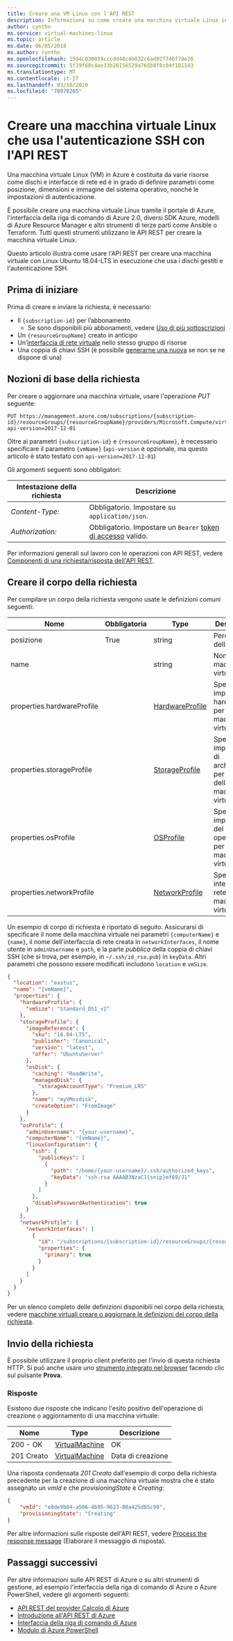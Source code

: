 ```yaml
---
title: Creare una VM Linux con l'API REST
description: Informazioni su come creare una macchina virtuale Linux in Azure che usa l'autenticazione SSH e Managed Disks tramite l'API REST di Azure.
author: cynthn
ms.service: virtual-machines-linux
ms.topic: article
ms.date: 06/05/2018
ms.author: cynthn
ms.openlocfilehash: 1594c030839cccdd48c4b032c6ad92f746f78e26
ms.sourcegitcommit: 5f39f60c4ae33b20156529a765b8f8c04f181143
ms.translationtype: MT
ms.contentlocale: it-IT
ms.lasthandoff: 03/10/2020
ms.locfileid: "78970265"
---
```

# <a name="create-a-linux-virtual-machine-that-uses-ssh-authentication-with-the-rest-api"></a>Creare una macchina virtuale Linux che usa l'autenticazione SSH con l'API REST

Una macchina virtuale Linux (VM) in Azure è costituita da varie risorse come dischi e interfacce di rete ed è in grado di definire parametri come posizione, dimensioni e immagine del sistema operativo, nonché le impostazioni di autenticazione.

È possibile creare una macchina virtuale Linux tramite il portale di Azure, l'interfaccia della riga di comando di Azure 2.0, diversi SDK Azure, modelli di Azure Resource Manager e altri strumenti di terze parti come Ansible o Terraform. Tutti questi strumenti utilizzano le API REST per creare la macchina virtuale Linux.

Questo articolo illustra come usare l'API REST per creare una macchina virtuale con Linux Ubuntu 18.04-LTS in esecuzione che usa i dischi gestiti e l'autenticazione SSH.

## <a name="before-you-start"></a>Prima di iniziare

Prima di creare e inviare la richiesta, è necessario:

* Il `{subscription-id}` per l’abbonamento
  * Se sono disponibili più abbonamenti, vedere [Uso di più sottoscrizioni](/cli/azure/manage-azure-subscriptions-azure-cli?view=azure-cli-latest)
* Un `{resourceGroupName}` creato in anticipo
* Un’[interfaccia di rete virtuale](../../virtual-network/virtual-network-network-interface.md) nello stesso gruppo di risorse
* Una coppia di chiavi SSH (è possibile [generarne una nuova](mac-create-ssh-keys.md) se non se ne dispone di una)

## <a name="request-basics"></a>Nozioni di base della richiesta

Per creare o aggiornare una macchina virtuale, usare l'operazione *PUT* seguente:

``` http
PUT https://management.azure.com/subscriptions/{subscription-id}/resourceGroups/{resourceGroupName}/providers/Microsoft.Compute/virtualMachines/{vmName}?api-version=2017-12-01
```

Oltre ai parametri `{subscription-id}` e `{resourceGroupName}`, è necessario specificare il parametro `{vmName}` (`api-version` è opzionale, ma questo articolo è stato testato con `api-version=2017-12-01`)

Gli argomenti seguenti sono obbligatori:

| Intestazione della richiesta   | Descrizione |
|------------------|-----------------|
| *Content-Type:*  | Obbligatorio. Impostare su `application/json`. |
| *Authorization:* | Obbligatorio. Impostare un `Bearer` [token di accesso](https://docs.microsoft.com/rest/api/azure/#authorization-code-grant-interactive-clients) valido. |

Per informazioni generali sul lavoro con le operazioni con API REST, vedere [Componenti di una richiesta/risposta dell'API REST](/rest/api/azure/#components-of-a-rest-api-requestresponse).

## <a name="create-the-request-body"></a>Creare il corpo della richiesta

Per compilare un corpo della richiesta vengono usate le definizioni comuni seguenti:

| Nome                       | Obbligatoria | Type                                                                                | Descrizione  |
|----------------------------|----------|-------------------------------------------------------------------------------------|--------------|
| posizione                   | True     | string                                                                              | Percorso della risorsa. |
| name                       |          | string                                                                              | Nome della macchina virtuale. |
| properties.hardwareProfile |          | [HardwareProfile](/rest/api/compute/virtualmachines/createorupdate#hardwareprofile) | Specifica le impostazioni hardware per la macchina virtuale. |
| properties.storageProfile  |          | [StorageProfile](/rest/api/compute/virtualmachines/createorupdate#storageprofile)   | Specifica le impostazioni di archiviazione per i dischi della macchina virtuale. |
| properties.osProfile       |          | [OSProfile](/rest/api/compute/virtualmachines/createorupdate#osprofile)             | Specifica le impostazioni del sistema operativo per la macchina virtuale. |
| properties.networkProfile  |          | [NetworkProfile](/rest/api/compute/virtualmachines/createorupdate#networkprofile)   | Specifica le interfacce di rete della macchina virtuale. |

Un esempio di corpo di richiesta è riportato di seguito. Assicurarsi di specificare il nome della macchina virtuale nei parametri `{computerName}` e `{name}`, il nome dell'interfaccia di rete creata in `networkInterfaces`, il nome utente in `adminUsername` e `path`, e la parte *pubblica* della coppia di chiavi SSH (che si trova, per esempio, in `~/.ssh/id_rsa.pub`) in `keyData`. Altri parametri che possono essere modificati includono `location` e `vmSize`.  

```json
{
  "location": "eastus",
  "name": "{vmName}",
  "properties": {
    "hardwareProfile": {
      "vmSize": "Standard_DS1_v2"
    },
    "storageProfile": {
      "imageReference": {
        "sku": "18.04-LTS",
        "publisher": "Canonical",
        "version": "latest",
        "offer": "UbuntuServer"
      },
      "osDisk": {
        "caching": "ReadWrite",
        "managedDisk": {
          "storageAccountType": "Premium_LRS"
        },
        "name": "myVMosdisk",
        "createOption": "FromImage"
      }
    },
    "osProfile": {
      "adminUsername": "{your-username}",
      "computerName": "{vmName}",
      "linuxConfiguration": {
        "ssh": {
          "publicKeys": [
            {
              "path": "/home/{your-username}/.ssh/authorized_keys",
              "keyData": "ssh-rsa AAAAB3NzaC1{snip}mf69/J1"
            }
          ]
        },
        "disablePasswordAuthentication": true
      }
    },
    "networkProfile": {
      "networkInterfaces": [
        {
          "id": "/subscriptions/{subscription-id}/resourceGroups/{resourceGroupName}/providers/Microsoft.Network/networkInterfaces/{existing-nic-name}",
          "properties": {
            "primary": true
          }
        }
      ]
    }
  }
}
```

Per un elenco completo delle definizioni disponibili nel corpo della richiesta, vedere [macchine virtuali creare o aggiornare le definizioni del corpo della richiesta](/rest/api/compute/virtualmachines/createorupdate#definitions).

## <a name="sending-the-request"></a>Invio della richiesta

È possibile utilizzare il proprio client preferito per l'invio di questa richiesta HTTP. Si può anche usare uno [strumento integrato nel browser](https://docs.microsoft.com/rest/api/compute/virtualmachines/createorupdate) facendo clic sul pulsante **Prova**.

### <a name="responses"></a>Risposte

Esistono due risposte che indicano l'esito positivo dell'operazione di creazione o aggiornamento di una macchina virtuale:

| Nome        | Type                                                                              | Descrizione |
|-------------|-----------------------------------------------------------------------------------|-------------|
| 200 - OK      | [VirtualMachine](/rest/api/compute/virtualmachines/createorupdate#virtualmachine) | OK          |
| 201 Creato | [VirtualMachine](/rest/api/compute/virtualmachines/createorupdate#virtualmachine) | Data di creazione     |

Una risposta condensata *201 Creato* dall'esempio di corpo della richiesta precedente per la creazione di una macchina virtuale mostra che è stato assegnato un *vmId* e che *provisioningState* è *Creating*:

```json
{
    "vmId": "e0de9b84-a506-4b95-9623-00a425d05c90",
    "provisioningState": "Creating"
}
```

Per altre informazioni sulle risposte dell'API REST, vedere [Process the response message](/rest/api/azure/#process-the-response-message) (Elaborare il messaggio di risposta).

## <a name="next-steps"></a>Passaggi successivi

Per altre informazioni sulle API REST di Azure o su altri strumenti di gestione, ad esempio l'interfaccia della riga di comando di Azure o Azure PowerShell, vedere gli argomenti seguenti:

- [API REST del provider Calcolo di Azure](/rest/api/compute/)
- [Introduzione all'API REST di Azure](/rest/api/azure/)
- [Interfaccia della riga di comando di Azure](/cli/azure/)
- [Modulo di Azure PowerShell](/powershell/azure/overview)

